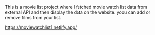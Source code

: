 This is a movie list project where I fetched movie watch list data from          
external API and then display the data on the website. yoou can add or remove films from your list.                                                              
 
https://moviewatchlist1.netlify.app/    
